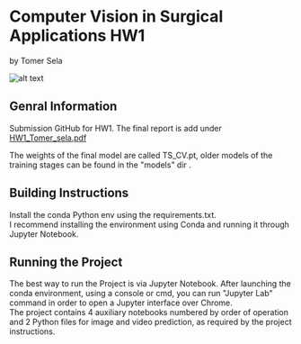 # Computer Vision in Surgical Applications HW1
by Tomer Sela

![alt text](Results/Image_exemple.png?raw=true)

## Genral Information
Submission GitHub for HW1. The final report is add under [HW1_Tomer_sela.pdf](HW1_Tomer_sela.pdf)

The weights of the final model are called TS_CV.pt, older models of the training stages can be found in the "models" dir  .

## Building Instructions
Install the conda Python env using the requirements.txt.  
I recommend installing the environment using Conda and running it through Jupyter Notebook.  

## Running the Project
The best way to run the Project is via Jupyter Notebook. After launching the conda environment, using a console or cmd, you can run "Jupyter Lab" command in order to open a Jupyter interface over Chrome.  
The project contains 4 auxiliary notebooks numbered by order of operation and 2 Python files for image and video prediction, as required by the project instructions.  
